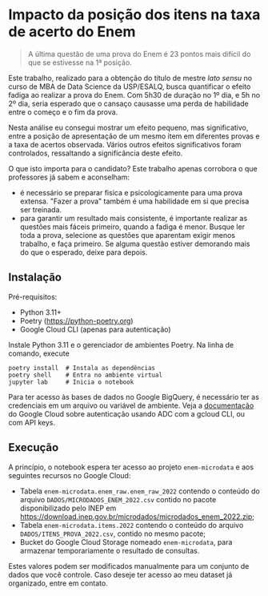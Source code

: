 # Impacto da posição dos itens na taxa de acerto do Enem

> A última questão de uma prova do Enem é 23 pontos mais difícil do que
  se estivesse na 1ª posição.

Este trabalho, realizado para a obtenção do título de mestre _lato sensu_ no curso de 
MBA de Data Science da USP/ESALQ, busca quantificar o efeito fadiga ao realizar
a prova do Enem. Com 5h30 de duração no 1º dia, e 5h no 2º dia, seria esperado que o
cansaço causasse uma perda de habilidade entre o começo e o fim da prova.

Nesta análise eu consegui mostrar um efeito pequeno, mas significativo, entre a posição
de apresentação de um mesmo item em diferentes provas e a taxa de acertos observada. Vários
outros efeitos significativos foram controlados, ressaltando a significância deste efeito.

O que isto importa para o candidato? Este trabalho apenas corrobora o que professores já
sabem e aconselham:
- é necessário se preparar fisica e psicologicamente para uma prova extensa.
  "Fazer a prova" também é uma habilidade em si que precisa ser treinada.
- para garantir um resultado mais consistente, é importante realizar as questões mais fáceis
  primeiro, quando a fadiga é menor.
  Busque ler toda a prova, selecione as questões que aparentam exigir menos trabalho, e faça
  primeiro.
  Se alguma questão estiver demorando mais do que o esperado, deixe para depois.

## Instalação

Pré-requisitos:

- Python 3.11+
- Poetry (https://python-poetry.org)
- Google Cloud CLI (apenas para autenticação)

Instale Python 3.11 e o gerenciador de ambientes Poetry.
Na linha de comando, execute

```
poetry install  # Instala as dependências
poetry shell    # Entra no ambiente virtual
jupyter lab     # Inicia o notebook
```

Para ter acesso às bases de dados no Google BigQuery, é necessário ter as credenciais em um
arquivo ou variável de ambiente.
Veja a [documentação](https://cloud.google.com/docs/authentication/client-libraries) do Google
Cloud sobre autenticação usando ADC com a gcloud CLI, ou com API keys.

## Execução

A princípio, o notebook espera ter acesso ao projeto `enem-microdata` e aos seguintes recursos
no Google Cloud:

- Tabela `enem-microdata.enem_raw.enem_raw_2022` contendo o conteúdo do arquivo
  `DADOS/MICRODADOS_ENEM_2022.csv` contido no pacote disponibilizado pelo INEP em
  https://download.inep.gov.br/microdados/microdados_enem_2022.zip;
- Tabela `enem-microdata.items.2022` contendo o conteúdo do arquivo
  `DADOS/ITENS_PROVA_2022.csv`, contido no mesmo pacote;
- Bucket do Google Cloud Storage nomeado `enem-microdata`, para armazenar temporariamente
  o resultado de consultas.

Estes valores podem ser modificados manualmente para um conjunto de dados que você controle.
Caso deseje ter acesso ao meu dataset já organizado, entre em contato.

